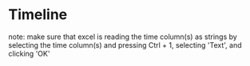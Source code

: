 # Timeline

note: 
make sure that excel is reading the time column(s) as strings by selecting the time column(s) and pressing Ctrl + 1, selecting 'Text', and clicking 'OK'
